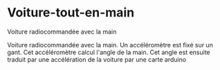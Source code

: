 # Voiture-tout-en-main
Voiture radiocommandée avec la main



Voiture radiocommandée avec la main. Un accéléromètre est fixé sur un gant. Cet accéléromètre calcul l'angle de la main. Cet angle est ensuite traduit par une accélération de la voiture par une carte arduino

